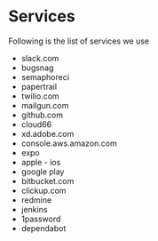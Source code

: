 # Services

Following is the list of services we use

- slack.com
- bugsnag
- semaphoreci
- papertrail
- twilio.com
- mailgun.com
- github.com
- cloud66
- xd.adobe.com
- console.aws.amazon.com
- expo
- apple - ios
- google play
- bitbucket.com
- clickup.com
- redmine
- jenkins
- 1password
- dependabot